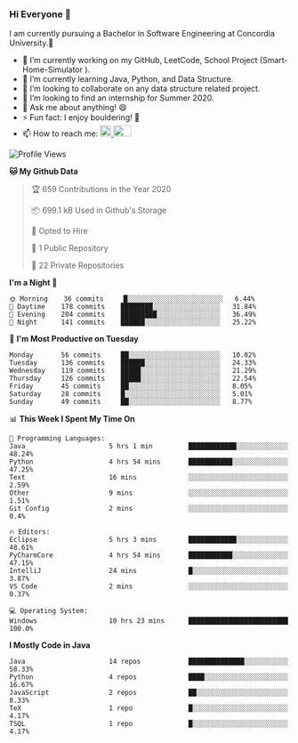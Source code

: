 ### Hi Everyone 👋
I am currently pursuing a Bachelor in Software Engineering at Concordia University.🏫

- 🔭 I’m currently working on my GitHub, LeetCode, School Project (Smart-Home-Simulator ).
- 🌱 I’m currently learning Java, Python, and Data Structure.
- 👯 I’m looking to collaborate on any data structure related project.
- 🤔 I’m looking to find an internship for Summer 2020.
- 💬 Ask me about anything! 😄
- ⚡ Fun fact: I enjoy bouldering! 🧗‍
- 📫 How to reach me: <a href="https://www.linkedin.com/in/siu-tong-ye/" target="_blank"> <img width="20px" width="32" src="https://cdn.jsdelivr.net/npm/simple-icons@v3/icons/linkedin.svg" /> </a> <a href="mailto:SiuTongYe@gmail.com" target="_blank"> <img height="20" width="32" src="https://cdn.jsdelivr.net/npm/simple-icons@v3/icons/gmail.svg" /> </a>

<!--START_SECTION:waka-->
![Profile Views](http://img.shields.io/badge/Profile%20Views-5-blue)

**🐱 My Github Data** 

> 🏆 659 Contributions in the Year 2020
 > 
> 📦 699.1 kB Used in Github's Storage 
 > 
> 💼 Opted to Hire
 > 
> 📜 1 Public Repository 
 > 
> 🔑 22 Private Repositories 

**I'm a Night 🦉** 

```text
🌞 Morning    36 commits     █░░░░░░░░░░░░░░░░░░░░░░░░   6.44% 
🌆 Daytime    178 commits    ████████░░░░░░░░░░░░░░░░░   31.84% 
🌃 Evening    204 commits    █████████░░░░░░░░░░░░░░░░   36.49% 
🌙 Night      141 commits    ██████░░░░░░░░░░░░░░░░░░░   25.22%

```
📅 **I'm Most Productive on Tuesday** 

```text
Monday       56 commits     ██░░░░░░░░░░░░░░░░░░░░░░░   10.02% 
Tuesday      136 commits    ██████░░░░░░░░░░░░░░░░░░░   24.33% 
Wednesday    119 commits    █████░░░░░░░░░░░░░░░░░░░░   21.29% 
Thursday     126 commits    █████░░░░░░░░░░░░░░░░░░░░   22.54% 
Friday       45 commits     ██░░░░░░░░░░░░░░░░░░░░░░░   8.05% 
Saturday     28 commits     █░░░░░░░░░░░░░░░░░░░░░░░░   5.01% 
Sunday       49 commits     ██░░░░░░░░░░░░░░░░░░░░░░░   8.77%

```


📊 **This Week I Spent My Time On** 

```text
💬 Programming Languages: 
Java                     5 hrs 1 min         ████████████░░░░░░░░░░░░░   48.24% 
Python                   4 hrs 54 mins       ███████████░░░░░░░░░░░░░░   47.25% 
Text                     16 mins             ░░░░░░░░░░░░░░░░░░░░░░░░░   2.59% 
Other                    9 mins              ░░░░░░░░░░░░░░░░░░░░░░░░░   1.51% 
Git Config               2 mins              ░░░░░░░░░░░░░░░░░░░░░░░░░   0.4%

🔥 Editors: 
Eclipse                  5 hrs 3 mins        ████████████░░░░░░░░░░░░░   48.61% 
PyCharmCore              4 hrs 54 mins       ███████████░░░░░░░░░░░░░░   47.15% 
IntelliJ                 24 mins             █░░░░░░░░░░░░░░░░░░░░░░░░   3.87% 
VS Code                  2 mins              ░░░░░░░░░░░░░░░░░░░░░░░░░   0.37%

💻 Operating System: 
Windows                  10 hrs 23 mins      █████████████████████████   100.0%

```

**I Mostly Code in Java** 

```text
Java                     14 repos            ██████████████░░░░░░░░░░░   58.33% 
Python                   4 repos             ████░░░░░░░░░░░░░░░░░░░░░   16.67% 
JavaScript               2 repos             ██░░░░░░░░░░░░░░░░░░░░░░░   8.33% 
TeX                      1 repo              █░░░░░░░░░░░░░░░░░░░░░░░░   4.17% 
TSQL                     1 repo              █░░░░░░░░░░░░░░░░░░░░░░░░   4.17%

```



<!--END_SECTION:waka-->
